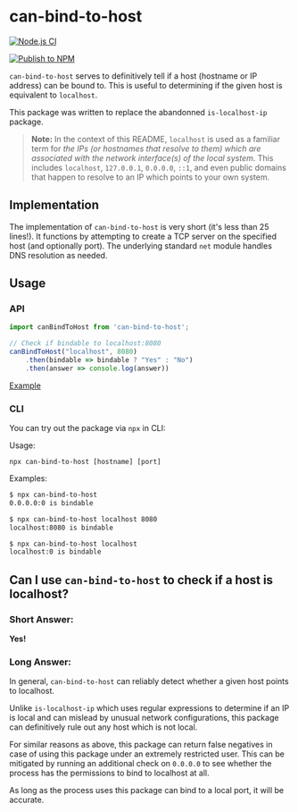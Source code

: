 # can-bind-to-host

[![Node.js CI](https://github.com/knyzorg/can-bind-to-host/actions/workflows/node.js.yml/badge.svg)](https://github.com/knyzorg/can-bind-to-host/actions/workflows/node.js.yml)

[![Publish to NPM](https://github.com/knyzorg/can-bind-to-host/actions/workflows/npm-publish.yml/badge.svg)](https://github.com/knyzorg/can-bind-to-host/actions/workflows/npm-publish.yml)

`can-bind-to-host` serves to definitively tell if a host (hostname or IP address) can be bound to. This is useful to determining if the given host is equivalent to `localhost`.

This package was written to replace the abandonned `is-localhost-ip` package.

> **Note:** In the context of this README, `localhost` is used as a familiar term for _the IPs (or hostnames that resolve to them) which are associated with the network interface(s) of the local system_. This includes `localhost`, `127.0.0.1`, `0.0.0.0`, `::1`, and even public domains that happen to resolve to an IP which points to your own system.

## Implementation

The implementation of `can-bind-to-host` is very short (it's less than 25 lines!). It functions by attempting to create a TCP server on the specified host (and optionally port). The underlying standard `net` module handles DNS resolution as needed.

## Usage

### API

```js
import canBindToHost from 'can-bind-to-host';

// Check if bindable to localhost:8080
canBindToHost("localhost", 8080)
    .then(bindable => bindable ? "Yes" : "No")
    .then(answer => console.log(answer))
```

[Example](/src/bin/can-bind-to-host.ts)

### CLI

You can try out the package via `npx` in CLI:

Usage:

```
npx can-bind-to-host [hostname] [port]
```

Examples:

```bash
$ npx can-bind-to-host           
0.0.0.0:0 is bindable

$ npx can-bind-to-host localhost 8080
localhost:8080 is bindable

$ npx can-bind-to-host localhost
localhost:0 is bindable
```

## Can I use `can-bind-to-host` to check if a host is localhost?

### Short Answer:

**Yes!**

### Long Answer:

In general, `can-bind-to-host` can reliably detect whether a given host points to localhost.

Unlike `is-localhost-ip` which uses regular expressions to determine if an IP is local and can mislead by unusual network configurations, this package can definitively rule out any host which is not local.

For similar reasons as above, this package can return false negatives in case of using this package under an extremely restricted user. This can be mitigated by running an additional check on `0.0.0.0` to see whether the process has the permissions to bind to localhost at all.

As long as the process uses this package can bind to a local port, it will be accurate.
